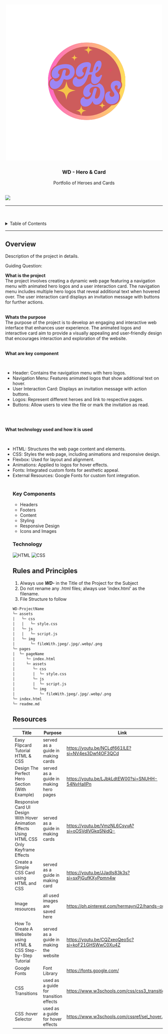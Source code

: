 <a name="readme-top"/>

<br/>

<br />
<div align="center">
  <a href="https://github.com/Hermayni">

<img src="./assets/images/PH.png" alt="PHDS" >
  </a>
  <h3 align="center">WD - Hero & Card</h3>
</div>
<div align="center">
 Portfolio of Heroes and Cards
</div>

<br />



![](https://visit-counter.vercel.app/counter.png?page=Hermayni/WD---Hands-On-2)

---

<br />
<br />

<!-- TODO: If you want to add more layers for your readme -->
<details>
  <summary>Table of Contents</summary>
  <ol>
    <li>
      <a href="#overview">Overview</a>
      <ol>
        <li>
          <a href="#key-components">Key Components</a>
        </li>
        <li>
          <a href="#technology">Technology</a>
        </li>
      </ol>
    </li>
    <li>
      <a href="#rules-and-principles">Rules and Principles</a>
    </li>
    <li>
      <a href="#resources">Resources</a>
    </li>
  </ol>
</details>

---

## Overview

<!-- TODO: To be changed -->
Description of the project in details.

Guiding Question:

**What is the project**
   <br>
   The project involves creating a dynamic web page featuring a navigation menu with animated hero logos and a user interaction card. The navigation menu includes multiple hero logos that reveal additional text when hovered over. The user interaction card displays an invitation message with buttons for further actions.
   <br>
   <br>

**Whats the purpose**
<br>
The purpose of the project is to develop an engaging and interactive web interface that enhances user experience. The animated logos and interactive card aim to provide a visually appealing and user-friendly design that encourages interaction and exploration of the website.
<br>
<br>

**What are key component**

<br>
<ul>
<li>Header: Contains the navigation menu with hero logos.</li>
<li>Navigation Menu: Features animated logos that show additional text on hover.</li>
<li>User Interaction Card: Displays an invitation message with action buttons.</li>
<li>Logos: Represent different heroes and link to respective pages.</li>
<li>Buttons: Allow users to view the file or mark the invitation as read.</li>
</ul>
<br>
<br>

**What technology used and how it is used**

<br>
<ul>
<li>HTML: Structures the web page content and elements.</li>
<li>CSS: Styles the web page, including animations and responsive design.</li>
<li>Flexbox: Used for layout and alignment.</li>
<li>Animations: Applied to logos for hover effects.</li>
<li>Fonts: Integrated custom fonts for aesthetic appeal.</li>
<li>External Resources: Google Fonts for custom font integration.</li>
<br>




### Key Components
<!-- TODO: List of Key Components -->

<ul>
  <li>Headers</li>
  <li>Footers</li>
  <li>Content</li>
  <li>Styling</li>
  <li>Responsive Design</li>
  <li>Icons and Images</li>
</ul>



### Technology
<!-- TODO: List of Technology Used -->
![HTML](https://img.shields.io/badge/HTML-E34F26?style=for-the-badge&logo=html5&logoColor=white)
![CSS](https://img.shields.io/badge/CSS-1572B6?style=for-the-badge&logo=css3&logoColor=white)






## Rules and Principles
1. Always use ***WD-*** in the Title of the Project for the Subject
2. Do not rename any .html files; always use 'index.html' as the filename.
3. File Structure to follow

```
WD-ProjectName
└─ assets
|   └─ css
|   |   └─ style.css
|   └─ js
|   |   └─ script.js
|   └─ img
|       └─ fileWith.jpeg/.jpg/.webp/.png
└─ pages
|  └─ pageName
|     └─ index.html
|     └─ assets
|        └─ css
|        |  └─ style.css
|        └─ js
|        |  └─ script.js
|        └─ img
|           └─ fileWith.jpeg/.jpg/.webp/.png
└─ index.html
└─ readme.md
```

## Resources


| Title | Purpose | Link |
|-|-|-|
| Easy Flipcard Tutorial HTML & CSS | served as a guide in making cards | https://youtu.be/NCLdf661ILE?si=NV4es3Dwf4OF3QCd|
| Design The Perfect Hero Section (With Example)| served as a guide in making hero pages |https://youtu.be/LJbkLdtEW00?si=SNUHH-54NvHaIlPn|
|Responsive Card UI Design With Hover Animation Effects Using HTML CSS Only Keyframe Effects| served as a guide in making  cards|https://youtu.be/VmzNL6CsyvA?si=oOSVdlVGkqSNidQ-|
| Create a Simple CSS Card using HTML and CSS| served as a guide in making card| https://youtu.be/JJadIs83k3s?si=sxPjGufKXyPpmn4w|
|Image resources | all used images are saved here | https://ph.pinterest.com/hermayni22/hands-on-2/
|How To Create A Website using HTML & CSS Step-by-Step Tutorial| served as a guide in making the website | https://youtu.be/CQZxeoQeo5c?si=koF21GHSWwC0Xu4Z|
|Google Fonts | Font Library | https://fonts.google.com/|
|CSS Transitions | used as a guide for transition effects | https://www.w3schools.com/css/css3_transitions.asp |
|CSS :hover Selector | used as a guide  for hover effects | https://www.w3schools.com/cssref/sel_hover.php | 

